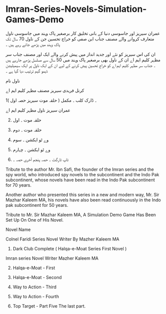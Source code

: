 # Imran-Series-Novels-Simulation-Games-Demo

عمران سیریز اور جاسوسی دنیا کے بانی تخلیق کار برصغیر پاک وہند میں جاسوسی ناول متعارف کروانے والے مصنف جناب ابن صفی کو خراج تحسین جن کے ناول 70 سال تک پاک وہند میں پڑھے جاتے رہے ہیں ۔

ان کی اس سیریز کو نئے اور جدید انداز میں پیش کرنے والے ایک اور مصنف جناب سر مظہر کلیم ایم اے ان کے ناول بھی برصغیر پاک وہند میں 50 سال سے مسلسل پڑھے جارہے ہیں ۔ 
جناب سر مظہر کلیم ایم اے کو خراج تحسین پیش کرنے کے لیے ان کے ایک ناول پر ایک سیمیلیشن ڈیمو گیم ترتیب دیا گیا ہے ۔

ناول نام

کرنل فریدی سیریز مصنف مظہر کلیم ایم اے

1۔ ڈارک کلب ۔ مکمل ( حلقہ موت سیریز حصہ اول )

عمران سیریز ناول مظہر کلیم ایم اے

2. حلقہ موت ۔ اول
 
4. حلقہ موت ۔ دوم
 
6. وے ٹو ایکشن ۔ سوم
 
8. وے ٹو ایکشن ۔ چہارم
 
10. ٹاپ ٹارگٹ ۔ حصہ پنجم آخری حصہ ۔
 
Tribute to the author Mr. Ibn Safi, the founder of the Imran series and the spy world, who introduced spy novels to the subcontinent and the Indo Pak subcontinent, whose novels have been read in the Indo Pak subcontinent for 70 years.

Another author who presented this series in a new and modern way, Mr. Sir Mazhar Kaleem MA, his novels have also been read continuously in the Indo pak subcontinent for 50 years. 

Tribute to Mr. Sir Mazhar Kaleem MA, A Simulation Demo Game Has Been Set Up On One of    His Novel.

Novel Name

Colnel Faridi Series Novel Writer By Mazher Kaleem MA

1. Dark Club Complete ( Halqa-e-Moat Series First Novel )

Imran series Novel Writer Mazher Kaleem MA

2. Halqa-e-Moat - First

3. Halqa-e-Moat - Second

4. Way to Action - Third

5. Way to Action - Fourth

6. Top Target - Part Five The last part.
